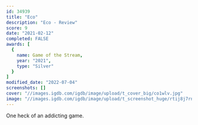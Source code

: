 ```yaml
---
id: 34939
title: "Eco"
description: "Eco - Review"
score: 9
date: "2021-02-12"
completed: FALSE
awards: [
  {
    name: Game of the Stream,
    year: "2021",
    type: "Silver"
  }
]
modified_date: "2022-07-04"
screenshots: []
cover: "//images.igdb.com/igdb/image/upload/t_cover_big/co1wlv.jpg"
image: "//images.igdb.com/igdb/image/upload/t_screenshot_huge/rtij8j7rnmomazbtrwsb.jpg"
---
```

One heck of an addicting game.